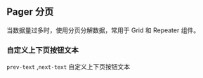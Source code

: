 <div class="demo-header">
<p class="overviewicon">
  <span class="wapi-form-page"/>
</p>

## Pager 分页

<nova-uxlink widget-name="Pager"></nova-uxlink>

当数据量过多时，使用分页分解数据，常用于 Grid 和 Repeater 组件。
</div>

### 自定义上下页按钮文本

`prev-text` ,`next-text` 自定义上下页按钮文本

<nova-demo-view link="pager/custom-next-prev-text.vue"></nova-demo-view>

<br />
